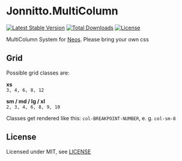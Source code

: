 Jonnitto.MultiColumn
====================

[![Latest Stable Version](https://poser.pugx.org/jonnitto/multicolumn/v/stable)](https://packagist.org/packages/jonnitto/multicolumn)
[![Total Downloads](https://poser.pugx.org/jonnitto/multicolumn/downloads)](https://packagist.org/packages/jonnitto/multicolumn)
[![License](https://poser.pugx.org/jonnitto/multicolumn/license)](https://packagist.org/packages/jonnitto/multicolumn)

MultiColumn System for [Neos](https://neos.io). Please bring your own css

Grid
----

Possible grid classes are:

**xs**  
`3, 4, 6, 8, 12`

**sm / md / lg / xl**  
`2, 3, 4, 6, 8, 9, 10`

Classes get rendered like this: `col-BREAKPOINT-NUMBER`, e. g. `col-sm-8`


License
-------

Licensed under MIT, see [LICENSE](LICENSE)
